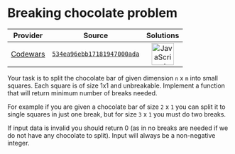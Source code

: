 [_metadata_:generated]: - "true"

# Breaking chocolate problem

<!-- INFO TABLE BEGIN -->

| Provider                                        | Source                                                                               | Solutions                                                                                                                                                    |
| :---------------------------------------------: | :----------------------------------------------------------------------------------: | :----------------------------------------------------------------------------------------------------------------------------------------------------------: |
| [Codewars](../../../docs/providers/Codewars.md) | [`534ea96ebb17181947000ada`](https://www.codewars.com/kata/534ea96ebb17181947000ada) | [<img src="https://res.cloudinary.com/rascaltwo/image/upload/v1631924076/javascript_ehszr7.svg" alt="JavaScript" title="JavaScript" width="50" />](solve.js) |

<!-- INFO TABLE END -->

Your task is to split the chocolate bar of given dimension `n` x `m` into small squares.
Each square is of size 1x1 and unbreakable.
Implement a function that will return minimum number of breaks needed.

For example if you are given a chocolate bar of size `2` x `1` you can split it to single squares in just one break, but for size `3` x `1` you must do two breaks.

If input data is invalid you should return 0 (as in no breaks are needed if we do not have any chocolate to split). Input will always be a non-negative integer.
